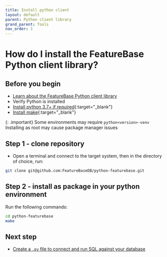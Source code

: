```yaml
---
title: Install python client
layout: default
parent: Python client library
grand_parent: Tools
nav_order: 1
---
```

# How do I install the FeatureBase Python client library?

## Before you begin

* [Learn about the FeatureBase Python client library](/docs/tools/python-client-library/python-client-library-home)
* Verify Python is installed
* [Install python 3.7+ if required](https://www.python.org/downloads/){:target="_blank"}
* [Install make](https://www.gnu.org/software/make/){:target="_blank"}

{: .important}
Some environments may require `python<version>-venv`<br/>
Installing as root may cause package manager issues

## Step 1 - clone repository

* Open a terminal and connect to the target system, then in the directory of choice, run:

```sh
git clone git@github.com:FeatureBaseDB/python-featurebase.git
```

## Step 2 - install as package in your python environment

Run the following commands:

```sh
cd python-featurebase
make
```

## Next step

* [Create a `.py` file to connect and run SQL against your database](/docs/tools/python-client-connect-query)

